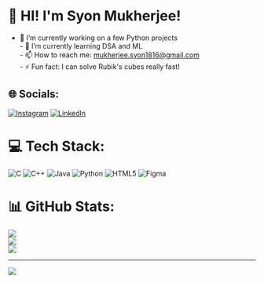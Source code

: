 # 💫 HI! I'm Syon Mukherjee!
- 🔭 I’m currently working on a few Python projects<br>- 🌱 I’m currently learning DSA and ML<br>- 📫 How to reach me: mukherjee.syon1816@gmail.com<br>- ⚡ Fun fact: I can solve Rubik's cubes really fast!


## 🌐 Socials:
[![Instagram](https://img.shields.io/badge/Instagram-%23E4405F.svg?logo=Instagram&logoColor=white)](https://instagram.com/@smh_6.92) [![LinkedIn](https://img.shields.io/badge/LinkedIn-%230077B5.svg?logo=linkedin&logoColor=white)](https://linkedin.com/in/www.linkedin.com/in/syon-mukherjee) 

# 💻 Tech Stack:
![C](https://img.shields.io/badge/c-%2300599C.svg?style=for-the-badge&logo=c&logoColor=white) ![C++](https://img.shields.io/badge/c++-%2300599C.svg?style=for-the-badge&logo=c%2B%2B&logoColor=white) ![Java](https://img.shields.io/badge/java-%23ED8B00.svg?style=for-the-badge&logo=openjdk&logoColor=white) ![Python](https://img.shields.io/badge/python-3670A0?style=for-the-badge&logo=python&logoColor=ffdd54) ![HTML5](https://img.shields.io/badge/html5-%23E34F26.svg?style=for-the-badge&logo=html5&logoColor=white) ![Figma](https://img.shields.io/badge/figma-%23F24E1E.svg?style=for-the-badge&logo=figma&logoColor=white)
# 📊 GitHub Stats:
![](https://github-readme-stats.vercel.app/api?username=smh653&theme=dark&hide_border=false&include_all_commits=false&count_private=false)<br/>
![](https://github-readme-streak-stats.herokuapp.com/?user=smh653&theme=dark&hide_border=false)<br/>
![](https://github-readme-stats.vercel.app/api/top-langs/?username=smh653&theme=dark&hide_border=false&include_all_commits=false&count_private=false&layout=compact)

---
[![](https://visitcount.itsvg.in/api?id=smh653&icon=0&color=0)](https://visitcount.itsvg.in)

<!-- Proudly created with GPRM ( https://gprm.itsvg.in ) -->
